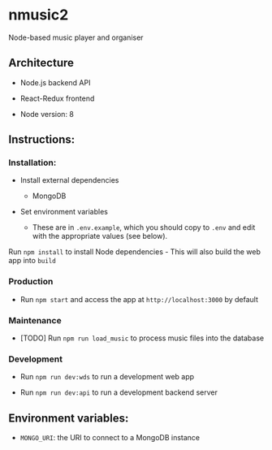 # nmusic2

Node-based music player and organiser

## Architecture

- Node.js backend API
- React-Redux frontend

- Node version: 8

## Instructions:

### Installation:

- Install external dependencies
    - MongoDB

- Set environment variables
    - These are in `.env.example`, which you should copy to `.env` and edit with the appropriate values (see below).

Run `npm install` to install Node dependencies
    - This will also build the web app into `build`

### Production

- Run `npm start` and access the app at `http://localhost:3000` by default

### Maintenance

- [TODO] Run `npm run load_music` to process music files into the database

### Development

- Run `npm run dev:wds` to run a development web app

- Run `npm run dev:api` to run a development backend server

## Environment variables:

- `MONGO_URI`: the URI to connect to a MongoDB instance

